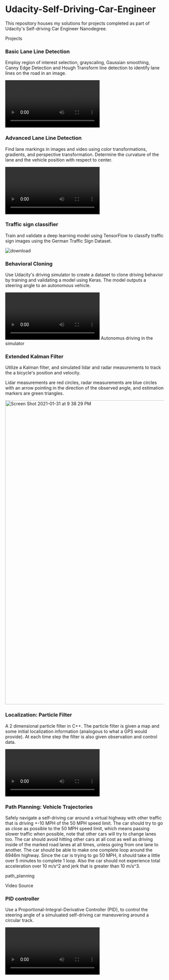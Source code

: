 # Udacity-Self-Driving-Car-Engineer

This repository houses my solutions for projects completed as part of Udacity's Self-driving Car Engineer Nanodegree.

Projects
### Basic Lane Line Detection
Employ region of interest selection, grayscaling, Gaussian smoothing, Canny Edge Detection and Hough Transform line detection to identify lane lines on the road in an image.

![github](https://user-images.githubusercontent.com/61292363/106393687-aa534800-6409-11eb-9518-b3a8ce1ba5df.mp4)

### Advanced Lane Line Detection
Find lane markings in images and video using color transformations, gradients, and perspective transformation. Determine the curvature of the lane and the vehicle position with respect to center.

![github](https://user-images.githubusercontent.com/61292363/106393862-657be100-640a-11eb-9598-badfdbb450fd.mp4)

### Traffic sign classifier
Train and validate a deep learning model using TensorFlow to classify traffic sign images using the German Traffic Sign Dataset.

![download](https://user-images.githubusercontent.com/61292363/106393930-e1762900-640a-11eb-827a-cbfaba28a73d.png)

### Behavioral Cloning
Use Udacity's driving simulator to create a dataset to clone driving behavior by training and validating a model using Keras. The model outputs a steering angle to an autonomous vehicle.

![github](https://user-images.githubusercontent.com/61292363/106394095-dcfe4000-640b-11eb-81f5-09d884388501.mp4)
Autonomus driving in the simulator



### Extended Kalman Filter
Utilize a Kalman filter, and simulated lidar and radar measurements to track the a bicycle's position and velocity.

Lidar measurements are red circles, radar measurements are blue circles with an arrow pointing in the direction of the observed angle, and estimation markers are green triangles.

<img width="964" alt="Screen Shot 2021-01-31 at 9 38 29 PM" src="https://user-images.githubusercontent.com/61292363/106394284-e340ec00-640c-11eb-961c-e6d85bf284cf.png">

### Localization: Particle Filter
A 2 dimensional particle filter in C++. The particle filter is given a map and some initial localization information (analogous to what a GPS would provide). At each time step the filter is also given observation and control data.

![github](https://user-images.githubusercontent.com/61292363/106394455-c22ccb00-640d-11eb-9287-4ca3cb13a7ed.mov)

### Path Planning: Vehicle Trajectories
Safely navigate a self-driving car around a virtual highway with other traffic that is driving +-10 MPH of the 50 MPH speed limit. The car should try to go as close as possible to the 50 MPH speed limit, which means passing slower traffic when possible, note that other cars will try to change lanes too. The car should avoid hitting other cars at all cost as well as driving inside of the marked road lanes at all times, unless going from one lane to another. The car should be able to make one complete loop around the 6946m highway. Since the car is trying to go 50 MPH, it should take a little over 5 minutes to complete 1 loop. Also the car should not experience total acceleration over 10 m/s^2 and jerk that is greater than 10 m/s^3.

path_planning

Video
Source

### PID controller
Use a Proportional-Integral-Derivative Controller (PID), to control the steering angle of a simuluated self-driving car maneuvering around a circular track.

![github](https://user-images.githubusercontent.com/61292363/106394657-b8579780-640e-11eb-939f-ac48967d4c3f.mp4)

